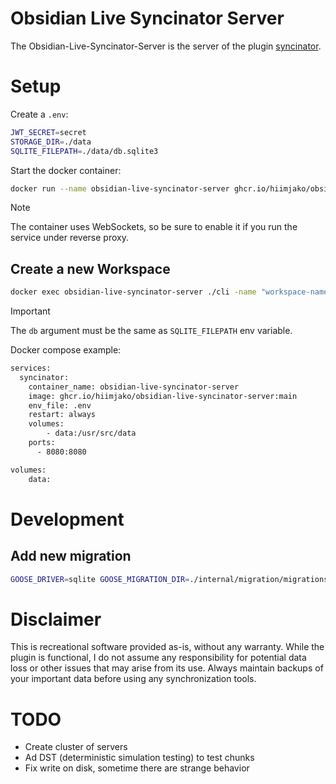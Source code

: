 # Obsidian Live Syncinator Server

The Obsidian-Live-Syncinator-Server is the server of the plugin [syncinator](https://github.com/hiimjako/obsidian-live-syncinator).

# Setup

Create a `.env`:

```sh
JWT_SECRET=secret
STORAGE_DIR=./data
SQLITE_FILEPATH=./data/db.sqlite3
```

Start the docker container:

```sh
docker run --name obsidian-live-syncinator-server ghcr.io/hiimjako/obsidian-live-syncinator-server -p 8080:8080 --env-file .env
```

> [!NOTE]  
> The container uses WebSockets, so be sure to enable it if you run the service under reverse proxy.

## Create a new Workspace

```sh
docker exec obsidian-live-syncinator-server ./cli -name "workspace-name" -pass "strong-pass" -db "./data/db.sqlite3"
```

> [!IMPORTANT]  
> The `db` argument must be the same as `SQLITE_FILEPATH` env variable.

Docker compose example:

```sh
services:
  syncinator:
    container_name: obsidian-live-syncinator-server
    image: ghcr.io/hiimjako/obsidian-live-syncinator-server:main
    env_file: .env
    restart: always
    volumes:
        - data:/usr/src/data
    ports:
      - 8080:8080

volumes:
    data:
```

# Development

## Add new migration

```sh
GOOSE_DRIVER=sqlite GOOSE_MIGRATION_DIR=./internal/migration/migrations/ goose create new_migration_name sql
```

# Disclaimer

This is recreational software provided as-is, without any warranty. While the plugin is functional, I do not assume any responsibility for potential data loss or other issues that may arise from its use. Always maintain backups of your important data before using any synchronization tools.

# TODO

- Create cluster of servers
- Ad DST (deterministic simulation testing) to test chunks
- Fix write on disk, sometime there are strange behavior
